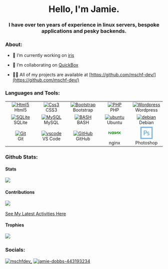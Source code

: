 <h1 align="center">Hello, I'm Jamie.</h1>
<h3 align="center">I have over ten years of experience in linux servers, bespoke applications and pesky backends.</h3>
<h3 align="left">About:</h3>

- 🔭 I’m currently working on [iris](https://github.com/mschf-dev/iris)

- 👯 I’m collaborating on [QuickBox](https://quickbox.io)

- 👨‍💻 All of my projects are available at [https://github.com/mschf-dev/](https://github.com/mschf-dev/)

<h3 align="left">Languages and Tools:</h3>
<table>
  <tr>
    <td align="center" width="96">
      <a href="#html5">
        <img src="https://seeklogo.com/images/H/html5-without-wordmark-color-logo-14D252D878-seeklogo.com.png" width="48" height="48" alt="Html5" />
      </a>
      <br>Html5
    </td>
    <td align="center" width="96">
      <a href="#css3">
        <img src="https://upload.wikimedia.org/wikipedia/commons/thumb/6/62/CSS3_logo.svg/48px-CSS3_logo.svg.png" width="48" height="48" alt="Css3" />
      </a>
      <br>CSS3
    </td>
    <td align="center" width="96">
      <a href="#bootstrap">
        <img src="https://cdn.worldvectorlogo.com/logos/bootstrap-4.svg" width="48" height="48" alt="Bootstrap" />
      </a>
      <br>Bootstrap
    </td>
    <td align="center" width="96">
      <a href="#php" >
        <img src="https://i.ibb.co/LzmYpDX/146-1466902-php-logo-png-transparent-php-logo-png-png-removebg-preview.png" width="48" height="48" alt="PHP" />
      </a>
      <br>PHP
    </td>
      <td align="center" width="96">
      <a href="#wordpress">
        <img src="https://seeklogo.com/images/W/wordpress-icon-logo-45667D3313-seeklogo.com.png" width="48" height="48" alt="Wordpress" />
      </a>
      <br>Wordpress
    </td>
  </tr>
  <tr>
    <td align="center" width="96">
      <a href="#sqlite">
        <img src="https://upload.wikimedia.org/wikipedia/commons/thumb/9/97/Sqlite-square-icon.svg/2048px-Sqlite-square-icon.svg.png" width="48" height="48" alt="SQLite" />
      </a>
      <br>SQLite
    </td>
      <td align="center" width="96">
      <a href="#mysql">
        <img src="https://www.logo.wine/a/logo/MySQL/MySQL-Logo.wine.svg" width="48" height="48" alt="MySQL" />
      </a>
      <br>MySQL
    </td>
    <td align="center" width="96">
      <a href="#bash">
        <img src="https://seeklogo.com/images/B/bash-logo-BF4F6893D9-seeklogo.com.png" width="48" height="48" alt="BASH" />
      </a>
      <br>BASH
    </td>
    <td align="center" width="96">
      <a href="#ubuntu" >
        <img src="https://seeklogo.com/images/U/ubuntu-logo-8FDEC6A07B-seeklogo.com.png" width="48" height="48" alt="ubuntu" />
      </a>
      <br>Ubuntu
    </td>
    <td align="center" width="96">
      <a href="#debian" >
        <img src="https://seeklogo.com/images/D/debian-logo-C136FDAF9E-seeklogo.com.png" width="48" height="48" alt="debian" />
      </a>
      <br>Debian
    </td>
  </tr>
  <tr>
    <td align="center" width="96">
      <a href="#git" >
        <img src="https://upload.wikimedia.org/wikipedia/commons/thumb/3/3f/Git_icon.svg/1200px-Git_icon.svg.png" width="48" height="48" alt="Git" />
      </a>
      <br>Git
    </td>
    <td align="center"  width="96">
      <a href="#vscode">
        <img src="https://upload.wikimedia.org/wikipedia/commons/9/9a/Visual_Studio_Code_1.35_icon.svg" width="48" height="48" alt="vscode" />
      </a>
      <br>VS Code
    </td>
    <td align="center" width="96">
      <a href="#github" >
        <img src="https://seeklogo.com/images/G/github-logo-5F384D0265-seeklogo.com.png" width="48" height="48" alt="GitHub" />
      </a>
      <br>GitHub
    </td>
    <td align="center" width="96">
      <a href="#nginx">
        <img src="https://raw.githubusercontent.com/devicons/devicon/master/icons/nginx/nginx-original.svg" alt="nginx" width="40" height="40"/>
      </a>
      <br>nginx
    </td>
    <td align="center" width="96">
      <a href="#nginx" >
        <img src="https://raw.githubusercontent.com/devicons/devicon/master/icons/photoshop/photoshop-line.svg" alt="photoshop" width="40" height="40"/>
      </a>
      <br>Photoshop
    </td>
  </tr>
</table>

<h3 align="left">Github Stats:</h3>
<h4 align="left">Stats</h4>
<img src="https://github-readme-stats.vercel.app/api?username=mschf2175&count_private=true&show_icons=true&theme=tokyonight" /> 

<h4 align="left">Contributions</h4>
<img src="https://activity-graph.herokuapp.com/graph?username=mschf2175&theme=redical&no-frame=true"/>

<a href="https://gitstalk.netlify.app/mschf2175/" target="_blank"> See My Latest Activities Here</a>

<h4 align="left">Trophies</h4>
<img width=900 src="https://github-profile-trophy.vercel.app/?username=mschf2175&column=7&theme=tokyonight&no-frame=true"/>

<h3 align="left">Socials:</h3>
<p align="left">
   <a href="https://twitter.com/mschfdev_" target="blank"><img align="center" src="https://raw.githubusercontent.com/rahuldkjain/github-profile-readme-generator/master/src/images/icons/Social/twitter.svg" alt="mschfdev_" height="30" width="40" /></a>
  <a href="https://linkedin.com/in/jamie-dobbs-443193234" target="blank"><img align="center" src="https://raw.githubusercontent.com/rahuldkjain/github-profile-readme-generator/master/src/images/icons/Social/linked-in-alt.svg" alt="jamie-dobbs-443193234" height="30" width="40" /></a>
</p>
